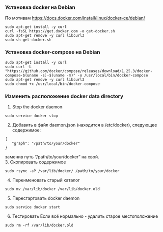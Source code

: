 ### Установка docker на Debian
По мотивам https://docs.docker.com/install/linux/docker-ce/debian/  
```
sudo apt-get install -y curl
curl -fsSL https://get.docker.com -o get-docker.sh
sudo apt-get remove -y curl libcurl3
sudo sh get-docker.sh
```
### Установка docker-compose на Debian
```
sudo apt-get install -y curl
sudo curl -L "https://github.com/docker/compose/releases/download/1.25.3/docker-compose-$(uname -s)-$(uname -m)" -o /usr/local/bin/docker-compose
sudo apt-get remove -y curl libcurl3
sudo chmod +x /usr/local/bin/docker-compose
```
### Изменить расположение docker data directory  
1. Stop the docker daemon
```
sudo service docker stop
```
2. Добавить в файл daemon.json (находится в /etc/docker), следующее содержимое:
```
{ 
   "graph": "/path/to/your/docker" 
}
```
заменив путь “/path/to/your/docker” на свой.  
3. Скопировать содержимое 
```
sudo rsync -aP /var/lib/docker/ /path/to/your/docker
```
4. Переименовать старый каталог   
```
sudo mv /var/lib/docker /var/lib/docker.old
```
5. Перестартовать docker daemon  
```
sudo service docker start
```
6. Тестировать
Если всё нормально - удалить старое местоположение  
```
sudo rm -rf /var/lib/docker.old
```
